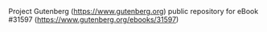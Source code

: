 Project Gutenberg (https://www.gutenberg.org) public repository for eBook #31597 (https://www.gutenberg.org/ebooks/31597)
